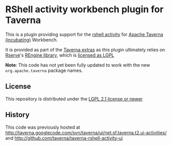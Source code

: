# RShell activity workbench plugin for Taverna

This is a plugin providing support for the 
[rshell activity](https://github.com/taverna-extras/taverna-rshell-activity)
for [Apache Taverna (incubating)](http://taverna.incubator.apache.org/)
Workbench.

It is provided as part of the [Taverna extras](https://github.com/taverna-extras/)
as this plugin ultimately relies on [Rserve](https://rforge.net/Rserve/)'s
[REngine library](https://github.com/s-u/REngine), which is [licensed as
LGPL](https://github.com/s-u/REngine/blob/master/LICENSE)


**Note**: This code has not yet been fully updated to work with the new
`org.apache.taverna` package names.


## License

This repository is distributed under the [LGPL 2.1 license or newer](http://www.gnu.org/licenses/old-licenses/lgpl-2.1)


## History


This code was previously hosted at http://taverna.googlecode.com/svn/taverna/ui/net.sf.taverna.t2.ui-activities/
and http://github.com/taverna/taverna-rshell-activity-ui

